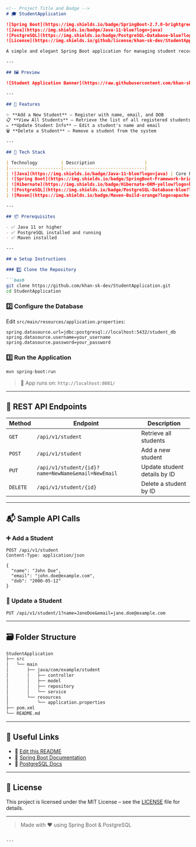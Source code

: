 ````markdown
<!-- Project Title and Badge -->
# 🎓 StudentApplication

![Spring Boot](https://img.shields.io/badge/SpringBoot-2.7.0-brightgreen?logo=spring-boot&logoColor=white)
![Java](https://img.shields.io/badge/Java-11-blue?logo=java)
![PostgreSQL](https://img.shields.io/badge/PostgreSQL-Database-blue?logo=postgresql)
![License](https://img.shields.io/github/license/khan-sk-dev/StudentApplication?style=flat-square)

A simple and elegant Spring Boot application for managing student records with full CRUD capabilities via RESTful APIs.

---

## 🖼️ Preview

![Student Application Banner](https://raw.githubusercontent.com/khan-sk-dev/StudentApplication/main/assets/banner.png)

---

## 🚀 Features

✨ **Add a New Student** – Register with name, email, and DOB  
📋 **View All Students** – Retrieve the list of all registered students  
✏️ **Update Student Info** – Edit a student's name and email  
🗑️ **Delete a Student** – Remove a student from the system

---

## 🧰 Tech Stack

| Technology         | Description                   |
|--------------------|-------------------------------|
| ![Java](https://img.shields.io/badge/Java-11-blue?logo=java) | Core Programming Language     |
| ![Spring Boot](https://img.shields.io/badge/SpringBoot-Framework-brightgreen?logo=spring-boot) | Backend Framework             |
| ![Hibernate](https://img.shields.io/badge/Hibernate-ORM-yellow?logo=hibernate) | ORM for Data Persistence      |
| ![PostgreSQL](https://img.shields.io/badge/PostgreSQL-Database-blue?logo=postgresql) | Relational Database           |
| ![Maven](https://img.shields.io/badge/Maven-Build-orange?logo=apache-maven) | Dependency Management         |

---

## 📦 Prerequisites

- ✅ Java 11 or higher  
- ✅ PostgreSQL installed and running  
- ✅ Maven installed  

---

## ⚙️ Setup Instructions

### 1️⃣ Clone the Repository

```bash
git clone https://github.com/khan-sk-dev/StudentApplication.git
cd StudentApplication
````

### 2️⃣ Configure the Database

Edit `src/main/resources/application.properties`:

```properties
spring.datasource.url=jdbc:postgresql://localhost:5432/student_db
spring.datasource.username=your_username
spring.datasource.password=your_password
```

### 3️⃣ Run the Application

```bash
mvn spring-boot:run
```

> 🚀 App runs on: `http://localhost:8081/`

---

## 🔌 REST API Endpoints

| Method   | Endpoint                                           | Description                  |
| -------- | -------------------------------------------------- | ---------------------------- |
| `GET`    | `/api/v1/student`                                  | Retrieve all students        |
| `POST`   | `/api/v1/student`                                  | Add a new student            |
| `PUT`    | `/api/v1/student/{id}?name=NewName&email=NewEmail` | Update student details by ID |
| `DELETE` | `/api/v1/student/{id}`                             | Delete a student by ID       |

---

## 📬 Sample API Calls

### ➕ Add a Student

```http
POST /api/v1/student
Content-Type: application/json

{
  "name": "John Doe",
  "email": "john.doe@example.com",
  "dob": "2000-05-12"
}
```

### 🔁 Update a Student

```http
PUT /api/v1/student/1?name=JaneDoe&email=jane.doe@example.com
```

---

## 🗃️ Folder Structure

```bash
StudentApplication
├── src
│   └── main
│       ├── java/com/example/student
│       │   ├── controller
│       │   ├── model
│       │   ├── repository
│       │   └── service
│       └── resources
│           └── application.properties
├── pom.xml
└── README.md
```

---

## 📎 Useful Links

* 📂 [Edit this README](https://github.com/khan-sk-dev/StudentApplication/edit/main/README.md)
* 📖 [Spring Boot Documentation](https://spring.io/projects/spring-boot)
* 🐘 [PostgreSQL Docs](https://www.postgresql.org/docs/)

---

## 📄 License

This project is licensed under the MIT License – see the [LICENSE](https://github.com/khan-sk-dev/StudentApplication/blob/main/LICENSE) file for details.

---

> Made with ❤️ using Spring Boot & PostgreSQL

```

---

```
